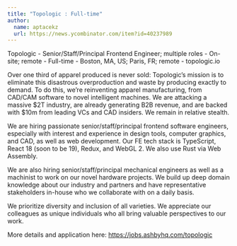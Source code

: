 ```yaml
---
title: "Topologic : Full-time"
author:
  name: aptacekz
  url: https://news.ycombinator.com/item?id=40237989
---
```

Topologic - Senior&#x2F;Staff&#x2F;Principal Frontend Engineer; multiple roles - On-site; remote - Full-time -  Boston, MA, US; Paris, FR; remote - topologic.io

Over one third of apparel produced is never sold: Topologic’s mission is to eliminate this disastrous overproduction and waste by producing exactly to demand. To do this, we’re reinventing apparel manufacturing, from CAD&#x2F;CAM software to novel intelligent machines. We are attacking a massive $2T industry, are already generating B2B revenue, and are backed with $10m from leading VCs and CAD insiders. We remain in relative stealth.

We are hiring passionate senior&#x2F;staff&#x2F;principal frontend software engineers, especially with interest and experience in design tools, computer graphics, and CAD, as well as web development. Our FE tech stack is TypeScript, React 18 (soon to be 19), Redux, and WebGL 2. We also use Rust via Web Assembly.

We are also hiring senior&#x2F;staff&#x2F;principal mechanical engineers as well as a machinist to work on our novel hardware projects. We build up deep domain knowledge about our industry and partners and have representative stakeholders in-house who we collaborate with on a daily basis.

We prioritize diversity and inclusion of all varieties. We appreciate our colleagues as unique individuals who all bring valuable perspectives to our work.

More details and application here: <a href="https:&#x2F;&#x2F;jobs.ashbyhq.com&#x2F;topologic">https:&#x2F;&#x2F;jobs.ashbyhq.com&#x2F;topologic</a>
